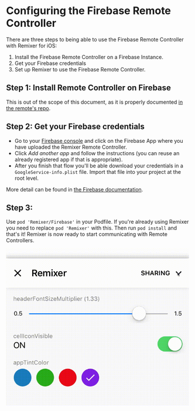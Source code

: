 # Configuring the Firebase Remote Controller

There are three steps to being able to use the Firebase Remote Controller with Remixer for iOS:

1. Install the Firebase Remote Controller on a Firebase Instance.
2. Get your Firebase credentials
3. Set up Remixer to use the Firebase Remote Controller.

## Step 1: Install Remote Controller on Firebase

This is out of the scope of this document, as it is properly documented [in the remote's repo](https://www.github.com/material-foundation/material-remixer-remote-web).

## Step 2: Get your Firebase credentials

- Go to your [Firebase console](https://console.firebase.google.com) and click on the Firebase App where you have uploaded the Remixer Remote Controller.
- Click _Add another app_ and follow the instructions (you can reuse an already registered app if that is appropriate).
- After you finish that flow you'll be able download your credentials in a `GoogleService-info.plist` file. Import that file into your project at the root level.

More detail can be found in [the Firebase documentation](https://firebase.google.com/docs/ios/setup#manually_add_firebase).

## Step 3: 
Use `pod 'Remixer/Firebase'` in your Podfile. If you're already using Remixer you need to replace `pod 'Remixer'` with this.
Then run `pod install` and that's it! Remixer is now ready to start communicating with Remote Controllers.

<img align="center" src="sharingDemo.gif" width="500px">


